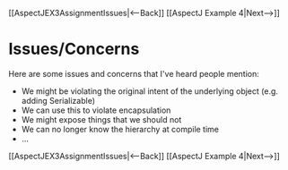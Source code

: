 [[AspectJEX3AssignmentIssues|<--Back]] [[AspectJ Example 4|Next-->]]

# Issues/Concerns
Here are some issues and concerns that I've heard people mention:
* We might be violating the original intent of the underlying object (e.g. adding Serializable)
* We can use this to violate encapsulation
* We might expose things that we should not
* We can no longer know the hierarchy at compile time
* ...

[[AspectJEX3AssignmentIssues|<--Back]] [[AspectJ Example 4|Next-->]]